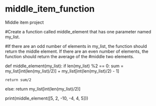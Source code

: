 # middle_item_function
Middle item project

#Create a function called middle_element that has one parameter named my_list.

#If there are an odd number of elements in my_list, the function should return the middle element. If there are an even number of elements, the function should return the average of the #middle two elements.


def middle_element(my_list):
  if len(my_list) %2 == 0:
    sum = my_list[int(len(my_list)/2)] + my_list[int(len(my_list)/2) - 1] 

    return sum/2

  else:
    return my_list[int(len(my_list)/2)]



print(middle_element([5, 2, -10, -4, 4, 5]))
